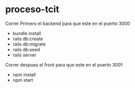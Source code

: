 # proceso-tcit

Correr Primero el backend para que este en el puerto 3000

- bundle install
- rails db:create
- rails db:migrate
- rails db:seed
- rails server

Correr despues el front para que este en el puerto 3001

- npm install
- npm start

